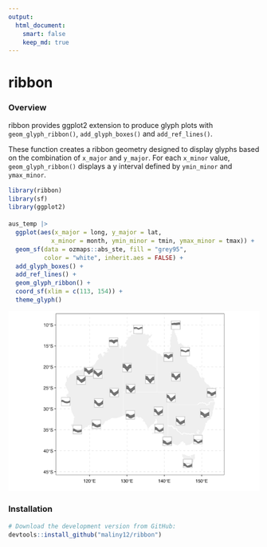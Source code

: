 ```yaml
---
output: 
  html_document: 
    smart: false
    keep_md: true
---
```


# ribbon

### Overview

ribbon provides ggplot2 extension to produce glyph plots with `geom_glyph_ribbon()`,
`add_glyph_boxes()` and `add_ref_lines()`.

These function creates a ribbon geometry designed to display glyphs
based on the combination of `x_major` and `y_major`. For each `x_minor`
value, `geom_glyph_ribbon()` displays a y interval defined by
`ymin_minor` and `ymax_minor`. 


```r
library(ribbon)
library(sf)
library(ggplot2)

aus_temp |>
  ggplot(aes(x_major = long, y_major = lat,
            x_minor = month, ymin_minor = tmin, ymax_minor = tmax)) +
  geom_sf(data = ozmaps::abs_ste, fill = "grey95",
          color = "white", inherit.aes = FALSE) +
  add_glyph_boxes() +
  add_ref_lines() +
  geom_glyph_ribbon() +
  coord_sf(xlim = c(113, 154)) +
  theme_glyph()
```

![](README_files/figure-html/unnamed-chunk-1-1.png)<!-- -->

### Installation


```r
# Download the development version from GitHub:
devtools::install_github("maliny12/ribbon")
```
